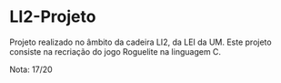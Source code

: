 # LI2-Projeto
Projeto realizado no âmbito da cadeira LI2, da LEI da UM. Este projeto consiste na recriação do jogo Roguelite na linguagem C.

Nota: 17/20
